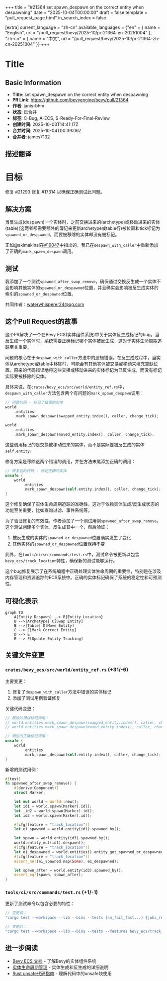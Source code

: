 +++
title = "#21364 set spawn_despawn on the correct entity when despawning"
date = "2025-10-04T00:00:00"
draft = false
template = "pull_request_page.html"
in_search_index = false

[extra]
current_language = "zh-cn"
available_languages = {"en" = { name = "English", url = "/pull_request/bevy/2025-10/pr-21364-en-20251004" }, "zh-cn" = { name = "中文", url = "/pull_request/bevy/2025-10/pr-21364-zh-cn-20251004" }}
+++

# Title

## Basic Information
- **Title**: set spawn_despawn on the correct entity when despawning
- **PR Link**: https://github.com/bevyengine/bevy/pull/21364
- **作者**: janis-bhm
- **状态**: 已合并
- **标签**: C-Bug, A-ECS, S-Ready-For-Final-Review
- **创建时间**: 2025-10-03T14:41:17Z
- **合并时间**: 2025-10-04T00:39:06Z
- **合并者**: james7132

## 描述翻译

# 目标

修复 #21293
修复 #17314 以确保正确测试此问题。

## 解决方案

当反生成(despawn)一个实体时，之前交换进来的(archetype)或移动进来的实体(table)(这两者都需要额外的簿记来更新archetype或table行)被位置和tick标记为`spawned_or_despawned`，而要被移除的实体却没有被标记。

正如@akimakinai在[#19047](https://github.com/bevyengine/bevy/pull/19047)中指出的，我已在`despawn_with_caller`中重新添加了正确的`mark_spawn_despawn`调用。

## 测试

我添加了一个测试`spawned_after_swap_remove`，确保通过交换反生成一个实体不会影响其他实体的`spawned_or_despawned`位置，并且确实会影响被反生成实体的索引的`spawned_or_despawned`位置。

共同作者：waterwhisperer24@qq.com

## 这个Pull Request的故事

这个PR解决了一个在Bevy ECS(实体组件系统)中关于实体反生成标记的bug。当反生成一个实体时，系统需要正确标记哪个实体被反生成，这对于实体生命周期追踪至关重要。

问题的核心在于`despawn_with_caller`方法中的逻辑错误。在反生成过程中，当实体从archetype或table中移除时，可能会有其他实体被交换或移动来填充空缺位置。原来的代码错误地将这些交换或移动进来的实体标记为已反生成，而没有标记实际要被移除的实体。

具体来说，在`crates/bevy_ecs/src/world/entity_ref.rs`中，`despawn_with_caller`方法包含两个有问题的`mark_spawn_despawn`调用：

```rust
// 问题代码 - 标记了错误的实体
world
    .entities
    .mark_spawn_despawn(swapped_entity.index(), caller, change_tick);

world
    .entities
    .mark_spawn_despawn(moved_entity.index(), caller, change_tick);
```

这些调用标记的是交换或移动进来的实体，而不是实际要被反生成的实体`self.entity`。

修复方案是移除这两个错误的调用，并在方法末尾添加正确的调用：

```rust
// 修复后的代码 - 标记正确的实体
unsafe {
    world
        .entities
        .mark_spawn_despawn(self.entity.index(), caller, change_tick);
}
```

这个修复确保了实体生命周期追踪的准确性，这对于依赖实体生成/反生成状态的功能至关重要，比如查询过滤、事件系统等。

为了验证修复的有效性，作者添加了一个测试用例`spawned_after_swap_remove`。这个测试创建多个实体，反生成其中一个，然后验证：
1. 被反生成的实体的`spawned_or_despawned`位置确实发生了变化
2. 其他实体的`spawned_or_despawned`位置保持不变

此外，在`tools/ci/src/commands/test.rs`中，测试命令被更新以包含`bevy_ecs/track_location`特性，确保新的测试能够运行。

这个bug修复展示了在系统编程中正确处理实体生命周期的重要性，特别是在涉及内存管理和资源追踪的ECS系统中。正确的实体标记确保了系统的稳定性和可预测性。

## 可视化表示

```mermaid
graph TD
    A[Entity Despawn] --> B{Entity Location}
    B -->|Archetype| C[Swap Entity]
    B -->|Table| D[Move Entity]
    C --> E[Mark Correct Entity]
    D --> E
    E --> F[Update Entity Tracking]
```

## 关键文件变更

### `crates/bevy_ecs/src/world/entity_ref.rs` (+31/-6)

主要变更：
1. 修复了`despawn_with_caller`方法中错误的实体标记
2. 添加了测试用例验证修复

关键代码变更：

```rust
// 移除的错误标记调用：
// world.entities.mark_spawn_despawn(swapped_entity.index(), caller, change_tick);
// world.entities.mark_spawn_despawn(moved_entity.index(), caller, change_tick);

// 添加的正确标记调用：
unsafe {
    world
        .entities
        .mark_spawn_despawn(self.entity.index(), caller, change_tick);
}
```

新增的测试用例：

```rust
#[test]
fn spawned_after_swap_remove() {
    #[derive(Component)]
    struct Marker;

    let mut world = World::new();
    let id1 = world.spawn(Marker).id();
    let _id2 = world.spawn(Marker).id();
    let id3 = world.spawn(Marker).id();

    #[cfg(feature = "track_location")]
    let e1_spawned = world.entity(id1).spawned_by();

    let spawn = world.entity(id3).spawned_by();
    world.entity_mut(id1).despawn();
    #[cfg(feature = "track_location")]
    let e1_despawned = world.entities().entity_get_spawned_or_despawned_by(id1);
    #[cfg(feature = "track_location")]
    assert_ne!(e1_spawned.map(Some), e1_despawned);

    let spawn_after = world.entity(id3).spawned_by();
    assert_eq!(spawn, spawn_after);
}
```

### `tools/ci/src/commands/test.rs` (+1/-1)

更新了测试命令以包含必要的特性：

```rust
// 变更前：
"cargo test --workspace --lib --bins --tests {no_fail_fast...} {jobs_ref...} -- {test_threads_ref...}"

// 变更后：
"cargo test --workspace --lib --bins --tests --features bevy_ecs/track_location {no_fail_fast...} {jobs_ref...} -- {test_threads_ref...}"
```

## 进一步阅读

- [Bevy ECS 文档](https://bevyengine.org/learn/book/ecs/) - 了解Bevy的实体组件系统
- [实体生命周期管理](https://bevyengine.org/learn/book/ecs/entity-lifecycle/) - 实体生成和反生成的详细说明
- [Rust unsafe代码指南](https://doc.rust-lang.org/nomicon/) - 理解代码中的unsafe块使用